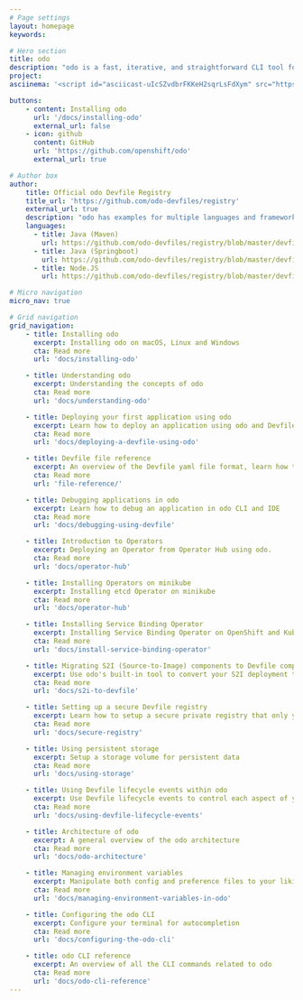 ```yaml
---
# Page settings
layout: homepage
keywords:

# Hero section
title: odo 
description: "odo is a fast, iterative, and straightforward CLI tool for developers who write, build, and deploy applications on Kubernetes and OpenShift.<br><br>Existing tools such as kubectl and oc are more operations-focused and require a deep-understanding of Kubernetes and OpenShift concepts. odo abstracts away complex Kubernetes and OpenShift concepts for the developer."
project: 
asciinema: '<script id="asciicast-uIcSZvdbrFKKeH2sqrLsFdXym" src="https://asciinema.org/a/uIcSZvdbrFKKeH2sqrLsFdXym.js" async></script>'

buttons:
    - content: Installing odo
      url: '/docs/installing-odo'
      external_url: false
    - icon: github
      content: GitHub
      url: 'https://github.com/openshift/odo'
      external_url: true

# Author box
author:
    title: Official odo Devfile Registry
    title_url: 'https://github.com/odo-devfiles/registry'
    external_url: true
    description: "odo has examples for multiple languages and frameworks. However, with Devfile, you can take any language or framework and deploy it."
    languages:
      - title: Java (Maven)
        url: https://github.com/odo-devfiles/registry/blob/master/devfiles/java-maven/devfile.yaml
      - title: Java (Springboot)
        url: https://github.com/odo-devfiles/registry/blob/master/devfiles/java-springboot/devfile.yaml
      - title: Node.JS
        url: https://github.com/odo-devfiles/registry/blob/master/devfiles/nodejs/devfile.yaml

# Micro navigation
micro_nav: true

# Grid navigation
grid_navigation:
    - title: Installing odo
      excerpt: Installing odo on macOS, Linux and Windows
      cta: Read more
      url: 'docs/installing-odo'

    - title: Understanding odo
      excerpt: Understanding the concepts of odo
      cta: Read more
      url: 'docs/understanding-odo'

    - title: Deploying your first application using odo
      excerpt: Learn how to deploy an application using odo and Devfile
      cta: Read more
      url: 'docs/deploying-a-devfile-using-odo'

    - title: Devfile file reference
      excerpt: An overview of the Devfile yaml file format, learn how to customize your devfile.yaml file
      cta: Read more
      url: 'file-reference/'

    - title: Debugging applications in odo
      excerpt: Learn how to debug an application in odo CLI and IDE
      cta: Read more
      url: 'docs/debugging-using-devfile'

    - title: Introduction to Operators
      excerpt: Deploying an Operator from Operator Hub using odo.
      cta: Read more
      url: 'docs/operator-hub'

    - title: Installing Operators on minikube
      excerpt: Installing etcd Operator on minikube
      cta: Read more
      url: 'docs/operator-hub'

    - title: Installing Service Binding Operator
      excerpt: Installing Service Binding Operator on OpenShift and Kubernetes
      cta: Read more
      url: 'docs/install-service-binding-operator'

    - title: Migrating S2I (Source-to-Image) components to Devfile components
      excerpt: Use odo's built-in tool to convert your S2I deployment to devfile
      cta: Read more
      url: 'docs/s2i-to-devfile'

    - title: Setting up a secure Devfile registry
      excerpt: Learn how to setup a secure private registry that only you or your team can access
      cta: Read more
      url: 'docs/secure-registry'

    - title: Using persistent storage
      excerpt: Setup a storage volume for persistent data
      cta: Read more
      url: 'docs/using-storage'

    - title: Using Devfile lifecycle events within odo
      excerpt: Use Devfile lifecycle events to control each aspect of your component deployment
      cta: Read more
      url: 'docs/using-devfile-lifecycle-events'

    - title: Architecture of odo
      excerpt: A general overview of the odo architecture
      cta: Read more
      url: 'docs/odo-architecture'

    - title: Managing environment variables
      excerpt: Manipulate both config and preference files to your liking
      cta: Read more
      url: 'docs/managing-environment-variables-in-odo'

    - title: Configuring the odo CLI
      excerpt: Configure your terminal for autocompletion
      cta: Read more
      url: 'docs/configuring-the-odo-cli'

    - title: odo CLI reference
      excerpt: An overview of all the CLI commands related to odo
      cta: Read more
      url: 'docs/odo-cli-reference'
---
```

